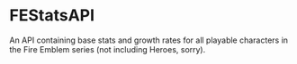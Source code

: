 # FEStatsAPI
An API containing base stats and growth rates for all playable characters in the Fire Emblem series (not including Heroes, sorry).
